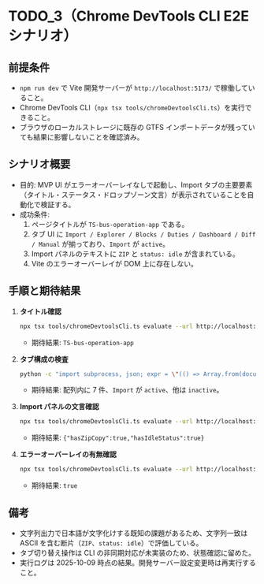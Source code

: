 <!--
  docs/TODO_3.md
  目的: Chrome DevTools CLI を用いた E2E シナリオの記録と実行結果の共有。
  備考: Motto「Small, clear, safe steps — always grounded in real docs.」
-->

# TODO_3（Chrome DevTools CLI E2E シナリオ）

## 前提条件
- `npm run dev` で Vite 開発サーバーが `http://localhost:5173/` で稼働していること。
- Chrome DevTools CLI（`npx tsx tools/chromeDevtoolsCli.ts`）を実行できること。
- ブラウザのローカルストレージに既存の GTFS インポートデータが残っていても結果に影響しないことを確認済み。

## シナリオ概要
- 目的: MVP UI がエラーオーバーレイなしで起動し、Import タブの主要要素（タイトル・ステータス・ドロップゾーン文言）が表示されていることを自動化で検証する。
- 成功条件:
  1. ページタイトルが `TS-bus-operation-app` である。
  2. タブ UI に `Import / Explorer / Blocks / Duties / Dashboard / Diff / Manual` が揃っており、`Import` が `active`。
  3. Import パネルのテキストに `ZIP` と `status: idle` が含まれている。
  4. Vite のエラーオーバーレイが DOM 上に存在しない。

## 手順と期待結果

1. **タイトル確認**
   ```sh
   npx tsx tools/chromeDevtoolsCli.ts evaluate --url http://localhost:5173 --expression "document.title"
   ```
   - 期待結果: `TS-bus-operation-app`

2. **タブ構成の検査**
   ```sh
   python -c "import subprocess, json; expr = \"(() => Array.from(document.querySelectorAll('button[role=\\\\\\\"tab\\\\\\\"]')).map(btn => ({ text: btn.textContent.trim(), state: btn.getAttribute('data-state') })) )()\"; cmd = f'npx tsx tools/chromeDevtoolsCli.ts evaluate --url http://localhost:5173 --expression \\\"{expr}\\\"'; result = subprocess.run(cmd, shell=True, capture_output=True, text=True); print(result.stdout)"
   ```
   - 期待結果: 配列内に 7 件、`Import` が `active`、他は `inactive`。

3. **Import パネルの文言確認**
   ```sh
   npx tsx tools/chromeDevtoolsCli.ts evaluate --url http://localhost:5173 --expression "(() => ({ hasZipCopy: document.body.textContent.includes('ZIP'), hasIdleStatus: document.body.textContent.includes('status: idle') }))()"
   ```
   - 期待結果: `{"hasZipCopy":true,"hasIdleStatus":true}`

4. **エラーオーバーレイの有無確認**
   ```sh
   npx tsx tools/chromeDevtoolsCli.ts evaluate --url http://localhost:5173 --expression "(() => document.querySelector('#vite-error-overlay') === null)()"
   ```
   - 期待結果: `true`

## 備考
- 文字列出力で日本語が文字化けする既知の課題があるため、文字列一致は ASCII を含む断片（`ZIP`、`status: idle`）で評価している。
- タブ切り替え操作は CLI の非同期対応が未実装のため、状態確認に留めた。
- 実行ログは 2025-10-09 時点の結果。開発サーバー設定変更時は再実行すること。
